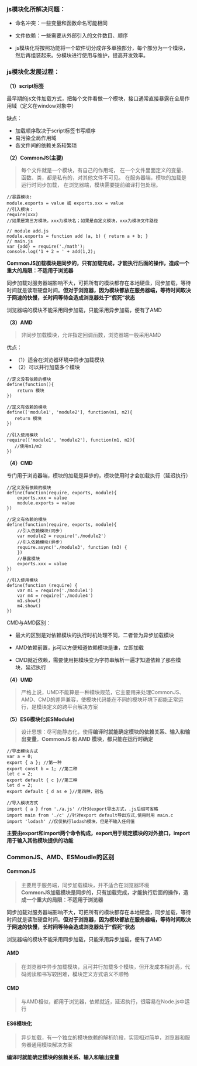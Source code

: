 ### js模块化所解决问题：

- 命名冲突：一些变量和函数命名可能相同

- 文件依赖：一些需要从外部引入的文件数目、顺序

- js模块化将按照功能将一个软件切分成许多单独部分，每个部分为一个模块，然后再组装起来。分模块进行使用与维护，提高开发效率。

### js模块化发展过程：

**（1）script标签**

最早期的js文件加载方式，把每个文件看做一个模块，接口通常直接暴露在全局作用域（定义在window对象中）

缺点：  
* 加载顺序取决于script标签书写顺序
* 易污染全局作用域
* 各文件间的依赖关系较繁琐

**（2）CommonJS(主要)**

> 每个文件就是一个模块，有自己的作用域，
> 在一个文件里面定义的变量、函数、类，都是私有的，对其他文件不可见。
> 在服务器端，模块的加载是运行时同步加载，
> 在浏览器端，模块需要提前编译打包处理。

```
//暴露模块:
module.exports = value 或 exports.xxx = value
//引入模块：
require(xxx)
//如果是第三方模块，xxx为模块名；如果是自定义模块，xxx为模块文件路径
```
```
// module add.js
module.exports = function add (a, b) { return a + b; }
// main.js
var {add} = require('./math');
console.log('1 + 2 = ' + add(1,2);
```
**CommonJS加载模块是同步的，只有加载完成，才能执行后面的操作，造成一个重大的局限：不适用于浏览器**

同步加载对服务器端影响不大，可把所有的模块都存在本地硬盘，同步加载，等待时间就是读取硬盘时间。**但对于浏览器，因为模块都放在服务器端，等待时间取决于网速的快慢，长时间等待会造成浏览器处于”假死”状态**

浏览器端的模块不能采用同步加载，只能采用异步加载，便有了AMD

**（3）AMD**

> 非同步加载模块，允许指定回调函数，浏览器端一般采用AMD

优点： 

* （1）适合在浏览器环境中异步加载模块 
* （2）可以并行加载多个模块
```
//定义没有依赖的模块
define(function(){
    return 模块
})
```
```
//定义有依赖的模块
define(['module1', 'module2'], function(m1, m2){
   return 模块
})
```
```
//引入使用模块
require(['module1', 'module2'], function(m1, m2){
   //使用m1/m2
})
```
**（4）CMD**

专门用于浏览器端，模块的加载是异步的，模块使用时才会加载执行（延迟执行）
```
//定义没有依赖的模块
define(function(require, exports, module){
    exports.xxx = value
    module.exports = value
})
```
```
//定义有依赖的模块
define(function(require, exports, module){
    //引入依赖模块(同步)
    var module2 = require('./module2')
    //引入依赖模块(异步)
    require.async('./module3', function (m3) {
    })
    //暴露模块
    exports.xxx = value
})
```
```
//引入使用模块
define(function (require) {
    var m1 = require('./module1')
    var m4 = require('./module4')
    m1.show()
    m4.show()
})
```
CMD与AMD区别：

* 最大的区别是对依赖模块的执行时机处理不同，二者皆为异步加载模块

* AMD依赖前置，js可以方便知道依赖模块是谁，立即加载

* CMD就近依赖，需要使用把模块变为字符串解析一遍才知道依赖了那些模块，延迟执行

**（4）UMD**

> 严格上说，UMD不能算是一种模块规范，它主要用来处理CommonJS、AMD、CMD的差异兼容，使模块代码能在不同的模块环境下都能正常运行，是模块定义的跨平台解决方案

**（5）ES6模块化(ESModule)**

> 设计思想：尽可能静态化，使得**编译时就能确定模块的依赖关系、输入和输出变量**，**CommonJS 和 AMD 模块，都只能在运行时确定**
```
//导出模块方式
var a = 0;
export { a }; //第一种
export const b = 1; //第二种 
let c = 2;
export default { c }//第三种 
let d = 2;
export default { d as e }//第四种，别名
```
```
//导入模块方式
import { a } from './a.js' //针对export导出方式，.js后缀可省略
import main from './c' //针对export default导出方式,使用时用 main.c
import 'lodash' //仅仅执行lodash模块，但是不输入任何值
```
**主要由export和import两个命令构成，export用于规定模块的对外接口，import用于输入其他模块提供的功能**

### CommonJS、AMD、ESMoudle的区别

#### CommonJS
> 主要用于服务端，同步加载模块，并不适合在浏览器环境  
**CommonJS加载模块是同步的，只有加载完成，才能执行后面的操作，造成一个重大的局限：不适用于浏览器**

同步加载对服务器端影响不大，可把所有的模块都存在本地硬盘，同步加载，等待时间就是读取硬盘时间。**但对于浏览器，因为模块都放在服务器端，等待时间取决于网速的快慢，长时间等待会造成浏览器处于”假死”状态**

浏览器端的模块不能采用同步加载，只能采用异步加载，便有了AMD

#### AMD
> 在浏览器中异步加载模块，且可并行加载多个模块，但开发成本相对高，代码阅读和书写较困难，模块定义方式语义不顺畅

#### CMD
> 与AMD相似，都用于浏览器，依赖就近，延迟执行，很容易在Node.js中运行

#### ES6模块化
> 异步加载，有一个独立的模块依赖的解析阶段，实现相对简单，浏览器和服务器通用模块解决方案

**编译时就能确定模块的依赖关系、输入和输出变量**


